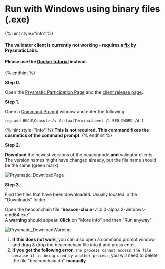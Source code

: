 # Run with Windows using binary files \(.exe\)



{% hint style="info" %}
#### The validator client is currently not working - requires a [fix](https://github.com/prysmaticlabs/prysm/issues/5456#issue-601128068) by PrysmaticLabs. 

#### Please use the [Docker tutorial](https://kb.beaconcha.in/tutorial-eth2-multiclient/docker-beaconnode-and-validator) instead.
{% endhint %}

**Step 0.**

Open the [Prysmatic Participation Page](https://prylabs.net/participate) and the [client release page](https://github.com/prysmaticlabs/prysm/releases)**.**

**Step 1.**

Open a [Command Prompt](https://www.wikihow.com/Open-the-Command-Prompt-in-Windows) window and enter the following: 

`reg add HKCU\Console /v VirtualTerminalLevel /t REG_DWORD /d 1`

{% hint style="info" %}
**This is not required. This command fixes the cosmetics of the command prompt**.
{% endhint %}

**Step 2.**

**Download** the newest versions of the beaconnode **and** validator clients. The version names might have changed already, but the file name should be the same \(green mark\).

![Prysmatic\_DownloadPage](https://user-images.githubusercontent.com/26490734/79451678-33b69c80-7fe7-11ea-80c8-b92c75fbb937.png)

**Step 3.**

Find the files that have been downloaded. Usually located in the "Downloads" folder.  
  
Open the beaconchain file  "**beacon-chain**-v1.0.0-alpha.2-windows-amd64.exe".   
A **warning** should appear. **Click** on "More Info" and then "Run anyway".

![Prysmatic\_DownloadWarning](https://user-images.githubusercontent.com/26490734/79451935-a1fb5f00-7fe7-11ea-875d-f443afe24b09.png)

1. **If this does not work**, you can also open a command prompt window and drag & drop the beaconchain file into it and press enter.
2. **If you get the following error,** `The process cannot access the file because it is being used by another process`,  you will need to delete the file "beaconchain.db" **manually**.

